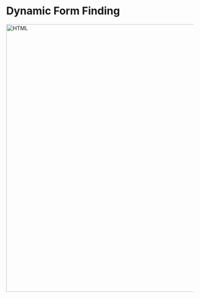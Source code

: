 <h1>Dynamic Form Finding</h1>

<p><img href="https://cloud.githubusercontent.com/assets/9630033/24818678/77663002-1baf-11e7-9aa5-f2c7892fecef.png" alt = "HTML" width="720" align="Center"/></p>
